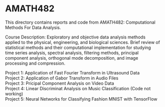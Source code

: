 # AMATH482

This directory contains reports and code from AMATH482: Computational Methods For Data Analysis. 

Course Description: 
Exploratory and objective data analysis methods applied to the physical, engineering, and biological sciences. Brief review of statistical methods and their computational implementation for studying time series analysis, spectral analysis, filtering methods, principal component analysis, orthogonal mode decomposition, and image processing and compression. 

Project 1: Application of Fast Fourier Transform in Ultrasound Data <br/>
Project 2: Application of Gabor Transform in Audio Files<br/>
Project 3: Pricipal Component Analysis on Video Data<br/>
Project 4: Linear Discriminat Analysis on Music Classification (Code not working)<br/>
Project 5: Neural Networks for Classifying Fashion MNIST with TensorFlow<br/>
